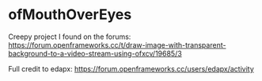 # ofMouthOverEyes
Creepy project I found on the forums:
https://forum.openframeworks.cc/t/draw-image-with-transparent-background-to-a-video-stream-using-ofxcv/19685/3

Full credit to edapx:
https://forum.openframeworks.cc/users/edapx/activity
